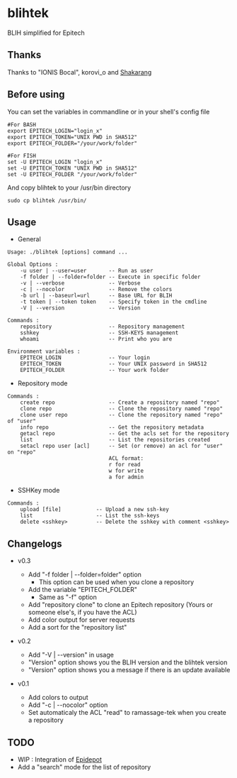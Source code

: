 # blihtek
BLIH simplified for Epitech

## Thanks
Thanks to "IONIS Bocal", korovi_o and [Shakarang](https://github.com/Shakarang)

## Before using
You can set the variables in commandline or in your shell's config file
````shell
#For BASH
export EPITECH_LOGIN="login_x"
export EPITECH_TOKEN="UNIX PWD in SHA512"
export EPITECH_FOLDER="/your/work/folder"
````
````fish
#For FISH
set -U EPITECH_LOGIN "login_x"
set -U EPITECH_TOKEN "UNIX PWD in SHA512"
set -U EPITECH_FOLDER "/your/work/folder"
````
And copy blihtek to your /usr/bin directory
````
sudo cp blihtek /usr/bin/
````
## Usage

* General
````
Usage: ./blihtek [options] command ...

Global Options :
    -u user | --user=user       -- Run as user
    -f folder | --folder=folder -- Execute in specific folder
    -v | --verbose              -- Verbose
    -c | --nocolor              -- Remove the colors
    -b url | --baseurl=url      -- Base URL for BLIH
    -t token | --token token    -- Specify token in the cmdline
    -V | --version              -- Version

Commands :
    repository                  -- Repository management
    sshkey                      -- SSH-KEYS management
    whoami                      -- Print who you are

Environment variables :
    EPITECH_LOGIN               -- Your login
    EPITECH_TOKEN               -- Your UNIX password in SHA512
    EPITECH_FOLDER              -- Your work folder
````

* Repository mode
````
Commands :
    create repo                 -- Create a repository named "repo"
    clone repo                  -- Clone the repository named "repo"
    clone user repo             -- Clone the repository named "repo" of "user"
    info repo                   -- Get the repository metadata
    getacl repo                 -- Get the acls set for the repository
    list                        -- List the repositories created
    setacl repo user [acl]      -- Set (or remove) an acl for "user" on "repo"
                                ACL format:
                                r for read
                                w for write
                                a for admin
````

* SSHKey mode
````
Commands :
    upload [file]           -- Upload a new ssh-key
    list                    -- List the ssh-keys
    delete <sshkey>         -- Delete the sshkey with comment <sshkey>
````

## Changelogs

* v0.3
    * Add "-f folder | --folder=folder" option
        * This option can be used when you clone a repository
    * Add the variable "EPITECH_FOLDER"
        * Same as "-f" option
    * Add "repository clone" to clone an Epitech repository (Yours or someone else's, if you have the ACL)
    * Add color output for server requests
    * Add a sort for the "repository list"

* v0.2
    * Add "-V | --version" in usage
    * "Version" option shows you the BLIH version and the blihtek version
    * "Version" option shows you a message if there is an update available

* v0.1
    * Add colors to output
    * Add "-c | --nocolor" option
    * Set automaticaly the ACL "read" to ramassage-tek when you create a repository

## TODO

* WIP : Integration of [Epidepot](https://github.com/Shakarang/epidepot)
* Add a "search" mode for the list of repository
